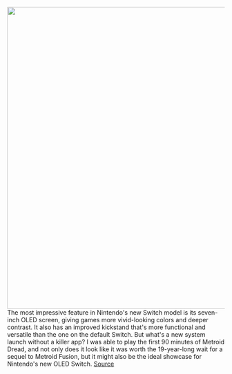 <img src='https://cdn.vox-cdn.com/thumbor/JGHQmlqgcI-IPPOnK0f1x8EcpTw=/0x0:2040x1360/1200x800/filters:focal(825x474:1151x800)/cdn.vox-cdn.com/uploads/chorus_image/image/69914306/cfaulkner_210921_4751_0006.0.jpg' width='700px' /><br/>
The most impressive feature in Nintendo's new Switch model is its seven-inch OLED screen, giving games more vivid-looking colors and deeper contrast. It also has an improved kickstand that's more functional and versatile than the one on the default Switch. But what's a new system launch without a killer app? I was able to play the first 90 minutes of Metroid Dread, and not only does it look like it was worth the 19-year-long wait for a sequel to Metroid Fusion, but it might also be the ideal showcase for Nintendo's new OLED Switch.
<a href='https://www.theverge.com/22690483/metroid-dread-nintendo-switch-oled-console-hands-on-preview'> Source <a/>